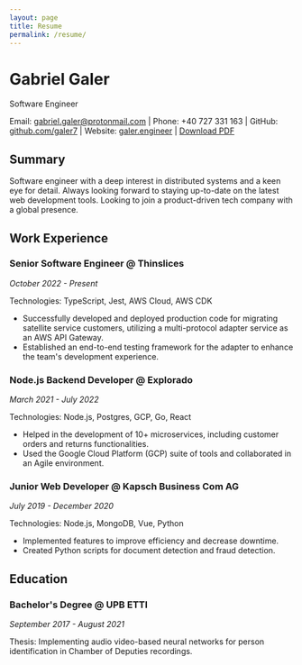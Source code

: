 ```yaml
---
layout: page
title: Resume
permalink: /resume/
---
```


# Gabriel Galer
Software Engineer

Email: gabriel.galer@protonmail.com | Phone: +40 727 331 163 | GitHub: [github.com/galer7](https://github.com/galer7) | Website: [galer.engineer](https://galer.engineer) | [Download PDF](/assets/docs/gabriel_galer_resume.pdf)

## Summary

Software engineer with a deep interest in distributed systems and a keen eye for detail. Always looking forward to staying up-to-date on the latest web development tools. Looking to join a product-driven tech company with a global presence.

## Work Experience

### Senior Software Engineer @ Thinslices
*October 2022 - Present*

Technologies: TypeScript, Jest, AWS Cloud, AWS CDK

- Successfully developed and deployed production code for migrating satellite service customers, utilizing a multi-protocol adapter service as an AWS API Gateway.
- Established an end-to-end testing framework for the adapter to enhance the team's development experience.

### Node.js Backend Developer @ Explorado
*March 2021 - July 2022*

Technologies: Node.js, Postgres, GCP, Go, React

- Helped in the development of 10+ microservices, including customer orders and returns functionalities.
- Used the Google Cloud Platform (GCP) suite of tools and collaborated in an Agile environment.

### Junior Web Developer @ Kapsch Business Com AG
*July 2019 - December 2020*

Technologies: Node.js, MongoDB, Vue, Python

- Implemented features to improve efficiency and decrease downtime.
- Created Python scripts for document detection and fraud detection.

## Education

### Bachelor's Degree @ UPB ETTI
*September 2017 - August 2021*

Thesis: Implementing audio video-based neural networks for person identification in Chamber of Deputies recordings.